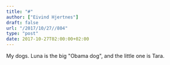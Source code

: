 ```yaml
---
title: "#"
author: ["Eivind Hjertnes"]
draft: false
url: "/2017/10/27//804"
type: "post"
date: 2017-10-27T02:00:00+02:00
---
```


My dogs. Luna is the big "Obama dog", and the little one is Tara.
